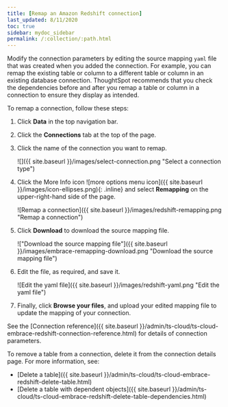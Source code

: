 ```yaml
---
title: [Remap an Amazon Redshift connection]
last_updated: 8/11/2020
toc: true
sidebar: mydoc_sidebar
permalink: /:collection/:path.html
---
```


Modify the connection parameters by editing the source mapping <code>yaml</code> file that was created when you added the connection. For example, you can remap the existing table or column to a different table or column in an existing database connection. ThoughtSpot recommends that you check the dependencies before and after you remap a table or column in a connection to ensure they display as intended.

To remap a connection, follow these steps:

1. Click **Data** in the top navigation bar.

2. Click the **Connections** tab at the top of the page.

3. Click the name of the connection you want to remap.

   ![]({{ site.baseurl }}/images/select-connection.png "Select a connection type")

4. Click the More Info icon ![more options menu icon]({{ site.baseurl }}/images/icon-ellipses.png){: .inline} and select **Remapping** on the upper-right-hand side of the page.

    ![Remap a connection]({{ site.baseurl }}/images/redshift-remapping.png "Remap a connection")

5. Click **Download** to download the source mapping file.

    !["Download the source mapping file"]({{ site.baseurl }}/images/embrace-remapping-download.png "Download the source mapping file")

6. Edit the file, as required, and save it.

    ![Edit the yaml file]({{ site.baseurl }}/images/redshift-yaml.png "Edit the yaml file")

7. Finally, click **Browse your files**, and upload your edited mapping file to update the mapping of your connection.


See the [Connection reference]({{ site.baseurl }}/admin/ts-cloud/ts-cloud-embrace-redshift-connection-reference.html) for details of connection parameters.

To remove a table from a connection, delete it from the connection details page. For more information, see:
- [Delete a table]({{ site.baseurl }}/admin/ts-cloud/ts-cloud-embrace-redshift-delete-table.html)
- [Delete a table with dependent objects]({{ site.baseurl }}/admin/ts-cloud/ts-cloud-embrace-redshift-delete-table-dependencies.html)
